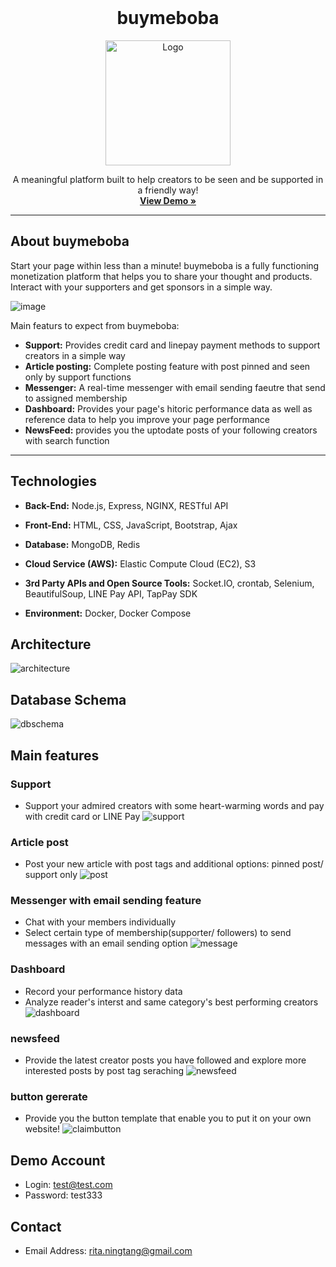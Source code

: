 <!-- PROJECT LOGO -->
<br />
<div align="center">
    <h1> buymeboba</h1>
    <img src="https://buymeboba.s3.ap-southeast-1.amazonaws.com/asset/demo/yellowBg_logo.jpg" alt="Logo" width="200" height="200">
  <p align="center">
    A meaningful platform built to help creators to be seen and be supported in a friendly way!
    <br />
    <a href="https://github.com/othneildrew/Best-README-Template"><strong>View Demo »</strong></a>
    <br />
  </p>
</div>

---
## About buymeboba
Start your page within less than a minute! buymeboba is a fully functioning monetization platform that helps you to share your thought and products. Interact with your supporters and get sponsors in a simple way.

![image](https://buymeboba.s3.ap-southeast-1.amazonaws.com/asset/demo/main.gif)

Main featurs to expect from buymeboba:
- **Support:** Provides credit card and linepay payment methods to support creators in a simple way
- **Article posting:** Complete posting feature with post pinned and seen only by support functions
- **Messenger:** A real-time messenger with email sending faeutre that send to assigned membership
- **Dashboard:** Provides your page's hitoric performance data as well as reference data to help you improve your page performance
- **NewsFeed:** provides you the uptodate posts of your following creators with search function
---
## Technologies

- **Back-End:** Node.js, Express, NGINX, RESTful API

- **Front-End:** HTML, CSS, JavaScript, Bootstrap, Ajax

- **Database:** MongoDB, Redis

- **Cloud Service (AWS):** Elastic Compute Cloud (EC2), S3

- **3rd Party APIs and Open Source Tools:** Socket.IO, crontab, Selenium, BeautifulSoup, LINE Pay API, TapPay SDK

- **Environment:** Docker, Docker Compose

## Architecture
![architecture](https://buymeboba.s3.ap-southeast-1.amazonaws.com/asset/demo/architecture.png)

## Database Schema
![dbschema](https://buymeboba.s3.ap-southeast-1.amazonaws.com/asset/demo/dbschema.jpg)

## Main features

### Support 
* Support your admired creators with some heart-warming words and pay with credit card or LINE Pay
![support](https://buymeboba.s3.ap-southeast-1.amazonaws.com/asset/demo/support.gif)
### Article post
* Post your new article with post tags and additional options: pinned post/ support only
![post](https://buymeboba.s3.ap-southeast-1.amazonaws.com/asset/demo/post.gif)

### Messenger with email sending feature
* Chat with your members individually 
* Select certain type of membership(supporter/ followers) to send messages with an email sending option
![message](https://buymeboba.s3.ap-southeast-1.amazonaws.com/asset/demo/message.gif)

### Dashboard
* Record your performance history data
* Analyze reader's interst and same category's best performing creators
![dashboard](https://buymeboba.s3.ap-southeast-1.amazonaws.com/asset/demo/dashboard.gif)

### newsfeed
* Provide the latest creator posts you have followed and explore more interested posts by post tag seraching
![newsfeed](https://buymeboba.s3.ap-southeast-1.amazonaws.com/asset/demo/newsfeed.gif)

### button gererate
* Provide you the button template that enable you to put it on your own website!
![claimbutton](https://buymeboba.s3.ap-southeast-1.amazonaws.com/asset/demo/claimbutton.gif)

## Demo Account
* Login: test@test.com
* Password: test333

## Contact
* Email Address: rita.ningtang@gmail.com